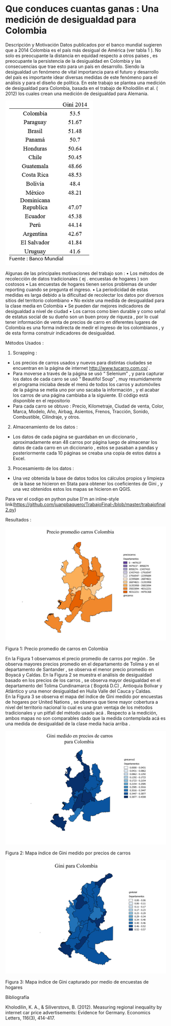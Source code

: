 
# Que conduces  cuantas ganas :  Una medición de desigualdad para Colombia 

Descripción y Motivación
Datos publicados por el banco mundial sugieren que a 2014 Colombia es el país más desigual de América (ver tabla 1 ).  No solo es preocupante la distancia en equidad respecto a otros países , es preocupante la persistencia de la desigualdad en Colombia  y las consecuencias que trae  esto para un país  en desarrollo.   Siendo la desigualdad un  fenómeno de vital importancia para el futuro y desarrollo del país es importante idear diversas medidas de este fenómeno para el análisis y para el diseño de política. En este trabajo se plantea una medición de desigualdad para Colombia, basada en el trabajo de Kholodilin et al. ( 2012) los cuales crean una medición de desigualdad para Alemania. 

![alt text](https://github.com/juanpbaquero/Trabajo-Final-/blob/master/tabla.jpg)

Algunas de las principales motivaciones del trabajo son : 
•	Los métodos de recolección de datos tradicionales ( ej .  encuestas de hogares )  son costosos 
•	Las encuestas de hogares tienen serios problemas de under reporting cuando se pregunta el ingreso. 
•	La periodicidad de estas medidas es  larga debido a la dificultad de recolectar los datos por diversos sitios del territorio colombiano 
•	No existe una medida de desigualdad para la clase media en Colombia 
•	Se pueden dar mejores indicadores de desigualdad a nivel de ciudad 
•	Los carros como bien durable y como señal de estatus social de su dueño son un buen proxy de riqueza , por lo cual tener información de venta de precios de carro en diferentes lugares de Colombia es una forma indirecta de medir el ingreso de los colombianos , y de esta forma construir indicadores de desigualdad. 

Métodos Usados : 
1.	Scrapping : 
-	Los precios de carros usados y nuevos para distintas ciudades se encuentran en la página de internet http://www.tucarro.com.co/ . 
-	Para moverse a través de la página se usó “ Selenium”  , y para  capturar los datos de cada carro se usó “ Beautifol Soup”  ,  muy resumidamente el  programa iniciaba desde el menú de todos los carros y automóviles de la página se metía uno por uno sacaba la información , y el acabar los carros de una página cambiaba a la siguiente.  El código está disponible en el repositorio 
-	Para cada carro se obtuvo : Precio, Kilometraje, Ciudad de venta, Color, Marca, Modelo, Año, Airbag,  Asientos, Frenos, Tracción, Sonido, Combustible, Cilindraje, y otros. 


2.	Almacenamiento de los datos :  

-	Los datos de cada página se guardaban en un diccionario , aproximadamente eran 48 carros por página  luego de almacenar los datos de cada carro en un diccionario , estos se pasaban a pandas y posteriormente  cada 10 páginas se creaba una copia de estos datos a Excel.  
3.	Procesamiento de los datos : 
-	Una vez obtenida la base de datos  todos los cálculos propios y limpieza de la base se hicieron en Stata  para obtener los coeficientes de Gini ,  y una vez obtenidos estos  los mapas se hicieron en QGIS. 



Para ver el codigo en python pulse [I'm an inline-style link(https://github.com/juanpbaquero/TrabajoFinal-/blob/master/trabajofinal2.py)

Resultados : 

![alt text](https://github.com/juanpbaquero/Trabajo-Final-/blob/master/precio%20carros.jpg)


 
Figura 1: Precio promedio de carros en Colombia 

En la Figura 1 observamos el precio promedio de carros por región .  Se observa mayores precios promedio en el departamento de Tolima y  en el departamento de Santander , se observa el menor precio promedio en  Boyacá y Caldas.  En la Figura 2 se muestra el análisis de desigualdad basado en los precios de los carros , se observa  mayor desigualdad en el departamento del Tolima Cundinamarca ( Bogotá D.C) ,  Antioquia Bolívar y Atlántico  y una menor desigualdad en Huila Valle del Cauca y Caldas.  
En la Figura 3 se observa el mapa del índice de Gini medido por encuestas de hogares por United Nations ,  se observa que tiene mayor cobertura a nivel del territorio nacional lo cual es una gran ventaja de los métodos tradicionales y un pitfall del método usado acá .  Respecto a la medición,  ambos mapas no son comparables dado que la medida contemplada acá es una medida de desigualdad de la clase media hacia arriba .  





![alt text](https://github.com/juanpbaquero/Trabajo-Final-/blob/master/mapaginnicarros.jpg)

 
Figura 2: Mapa índice de Gini  medido por precios de carros

 

![alt text](https://github.com/juanpbaquero/Trabajo-Final-/blob/master/mapaginnitotal.jpg)


Figura 3: Mapa índice de Gini capturado por medio de encuestas de hogares 



Bibliografía
 
Kholodilin, K. A., & Siliverstovs, B. (2012). Measuring regional inequality by internet car price advertisements: Evidence for Germany. Economics Letters, 116(3), 414-417.
